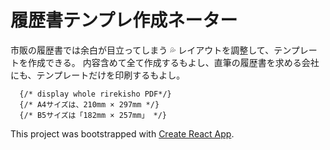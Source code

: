 # 履歴書テンプレ作成ネーター

市販の履歴書では余白が目立ってしまう 💦
レイアウトを調整して、テンプレートを作成できる。
内容含めて全て作成するもよし、直筆の履歴書を求める会社にも、テンプレートだけを印刷するもよし。

      {/* display whole rirekisho PDF*/}
      {/* A4サイズは、210mm × 297mm */}
      {/* B5サイズは「182mm × 257mm」 */}

This project was bootstrapped with [Create React App](https://github.com/facebook/create-react-app).
